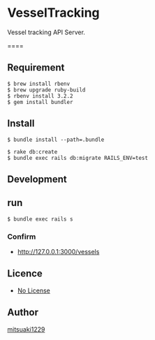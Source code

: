 # VesselTracking
Vessel tracking API Server.

====

## Requirement

```shell
$ brew install rbenv
$ brew upgrade ruby-build
$ rbenv install 3.2.2
$ gem install bundler
```

## Install

```shell
$ bundle install --path=.bundle
```

```shell
$ rake db:create
$ bundle exec rails db:migrate RAILS_ENV=test
```

## Development

## run

```shell
$ bundle exec rails s
```

### Confirm

* http://127.0.0.1:3000/vessels

## Licence

* [No License](https://choosealicense.com/no-permission/)

## Author

[mitsuaki1229](https://github.com/mitsuaki1229)

